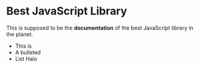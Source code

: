 # Best JavaScript Library
This is supposed to be the **documentation** of the best JavaScript library in the planet.  
- This is
- A bulleted
- List
Halo
